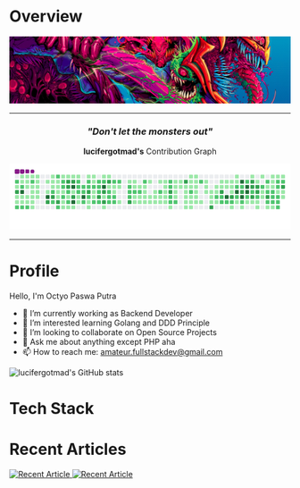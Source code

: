 # Overview

![Great Monster](https://github.com/lucifergotmad/lucifergotmad/blob/main/src/images/README.png)

---

<div align="center">
  
### _"Don't let the monsters out"_

**lucifergotmad's** Contribution Graph

![My Contribution Graph](https://github.com/lucifergotmad/lucifergotmad/blob/output/github-contribution-grid-snake.gif)

</div>
 
 ---
 
 
# Profile

Hello, I'm Octyo Paswa Putra


- 🔭 I’m currently working as Backend Developer
- 🌱 I’m interested learning Golang and DDD Principle
- 👯 I’m looking to collaborate on Open Source Projects
- 💬 Ask me about anything except PHP aha
- 📫 How to reach me: amateur.fullstackdev@gmail.com

![lucifergotmad's GitHub stats](https://github-readme-stats.vercel.app/api?username=lucifergotmad&count_private=true&show_icons=true)


# Tech Stack

# Recent Articles

<a target="_blank" href="https://github-readme-medium-recent-article.vercel.app/medium/@lucifergotmad/0">
  <img src="https://github-readme-medium-recent-article.vercel.app/medium/@lucifergotmad/0" alt="Recent Article">
</a>
<a target="_blank" href="https://github-readme-medium-recent-article.vercel.app/medium/@lucifergotmad/1">
  <img src="https://github-readme-medium-recent-article.vercel.app/medium/@lucifergotmad/1" alt="Recent Article">
</a>

